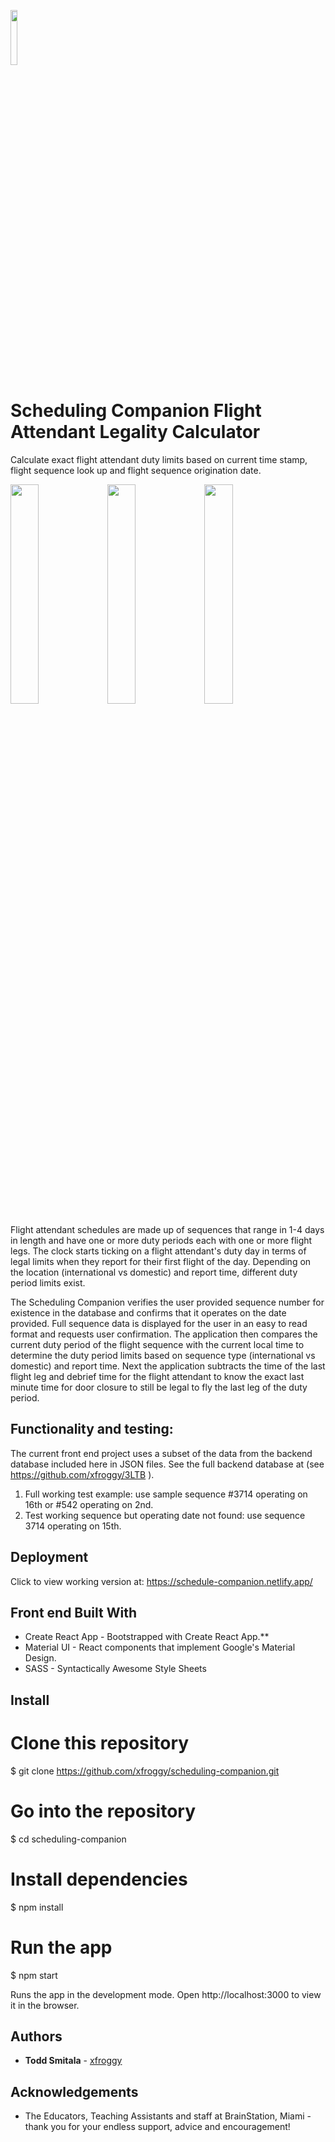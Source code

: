 <img src="https://user-images.githubusercontent.com/23199980/116780270-94c1de80-aa49-11eb-8baa-b649880cf578.png" width="15%"></img> 
# Scheduling Companion Flight Attendant Legality Calculator

Calculate exact flight attendant duty limits based on current time stamp, flight sequence look up and flight sequence origination date.

<img src="https://user-images.githubusercontent.com/23199980/116765012-2ea96d00-a9f1-11eb-8593-c187a5bababc.png" width="30%"></img> <img src="https://user-images.githubusercontent.com/23199980/116765019-3537e480-a9f1-11eb-9569-1c1e8a16ea1d.png" width="30%"></img> <img src="https://user-images.githubusercontent.com/23199980/116765064-62849280-a9f1-11eb-9ef8-428126103846.png" width="30%"></img> 

Flight attendant schedules are made up of sequences that range in 1-4 days in length and have one or more duty periods each with one or more flight legs.  The clock starts ticking on a flight attendant's duty day in terms of legal limits when they report for their first flight of the day.  Depending on the location (international vs domestic) and report time, different duty period limits exist.  

The Scheduling Companion verifies the user provided sequence number for existence in the database and confirms that it operates on the date provided.  Full sequence data is displayed for the user in an easy to read format and requests user confirmation.  The application then compares the current duty period of the flight sequence with the current local time to determine the duty period limits based on sequence type (international vs domestic) and report time.  Next the application subtracts the time of the last flight leg and debrief time for the flight attendant to know the exact last minute time for door closure to still be legal to fly the last leg of the duty period.  

## Functionality and testing:

The current front end project uses a subset of the data from the backend database included here in JSON files.  See the full backend database at (see https://github.com/xfroggy/3LTB ).

1. Full working test example: use sample sequence #3714 operating on 16th or #542 operating on 2nd.
2. Test working sequence but operating date not found: use sequence 3714 operating on 15th.


## Deployment

Click to view working version at: https://schedule-companion.netlify.app/

## Front end Built With

- Create React App - Bootstrapped with Create React App.**
- Material UI - React components that implement Google's Material Design.
- SASS - Syntactically Awesome Style Sheets

## Install

# Clone this repository
$ git clone https://github.com/xfroggy/scheduling-companion.git

# Go into the repository
$ cd scheduling-companion

# Install dependencies
$ npm install

# Run the app
$ npm start

Runs the app in the development mode.
Open http://localhost:3000 to view it in the browser.

## Authors

- **Todd Smitala** - [xfroggy](https://github.com/xfroggy)

## Acknowledgements

- The Educators, Teaching Assistants and staff at BrainStation, Miami - thank you for your endless support, advice and encouragement!

